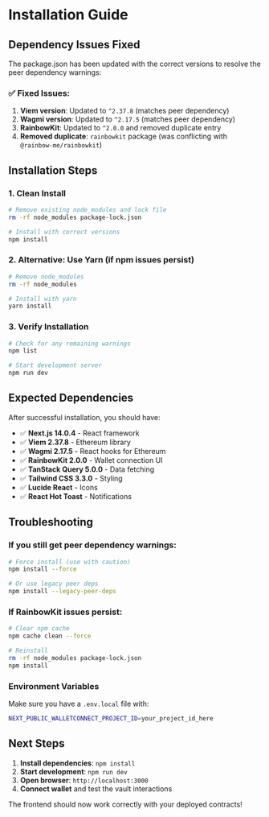 # Installation Guide

## Dependency Issues Fixed

The package.json has been updated with the correct versions to resolve the peer dependency warnings:

### ✅ Fixed Issues:
1. **Viem version**: Updated to `^2.37.8` (matches peer dependency)
2. **Wagmi version**: Updated to `^2.17.5` (matches peer dependency)  
3. **RainbowKit**: Updated to `^2.0.0` and removed duplicate entry
4. **Removed duplicate**: `rainbowkit` package (was conflicting with `@rainbow-me/rainbowkit`)

## Installation Steps

### 1. Clean Install
```bash
# Remove existing node_modules and lock file
rm -rf node_modules package-lock.json

# Install with correct versions
npm install
```

### 2. Alternative: Use Yarn (if npm issues persist)
```bash
# Remove node_modules
rm -rf node_modules

# Install with yarn
yarn install
```

### 3. Verify Installation
```bash
# Check for any remaining warnings
npm list

# Start development server
npm run dev
```

## Expected Dependencies

After successful installation, you should have:

- ✅ **Next.js 14.0.4** - React framework
- ✅ **Viem 2.37.8** - Ethereum library
- ✅ **Wagmi 2.17.5** - React hooks for Ethereum
- ✅ **RainbowKit 2.0.0** - Wallet connection UI
- ✅ **TanStack Query 5.0.0** - Data fetching
- ✅ **Tailwind CSS 3.3.0** - Styling
- ✅ **Lucide React** - Icons
- ✅ **React Hot Toast** - Notifications

## Troubleshooting

### If you still get peer dependency warnings:
```bash
# Force install (use with caution)
npm install --force

# Or use legacy peer deps
npm install --legacy-peer-deps
```

### If RainbowKit issues persist:
```bash
# Clear npm cache
npm cache clean --force

# Reinstall
rm -rf node_modules package-lock.json
npm install
```

### Environment Variables
Make sure you have a `.env.local` file with:
```bash
NEXT_PUBLIC_WALLETCONNECT_PROJECT_ID=your_project_id_here
```

## Next Steps

1. **Install dependencies**: `npm install`
2. **Start development**: `npm run dev`
3. **Open browser**: `http://localhost:3000`
4. **Connect wallet** and test the vault interactions

The frontend should now work correctly with your deployed contracts!
